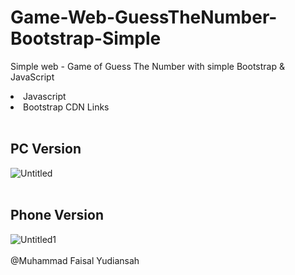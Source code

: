 # Game-Web-GuessTheNumber-Bootstrap-Simple
Simple web - Game of Guess The Number with simple Bootstrap &amp; JavaScript
<br>
<li>Javascript</li>
<li>Bootstrap CDN Links</li>
<br>

## PC Version
![Untitled](https://github.com/faisalyudiansah/Game-Web-GuessTheNumber-Bootstrap-Simple/assets/142356615/0ceeae12-f742-4016-86c0-cabf821868fc)
<br>
<br>
## Phone Version
![Untitled1](https://github.com/faisalyudiansah/Game-Web-GuessTheNumber-Bootstrap-Simple/assets/142356615/c7b5d68f-0601-4853-a759-095427731bcb)
<br>
<br>
@Muhammad Faisal Yudiansah

